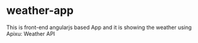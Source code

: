 # weather-app
This is front-end angularjs  based App and it is showing the weather using Apixu: Weather API
